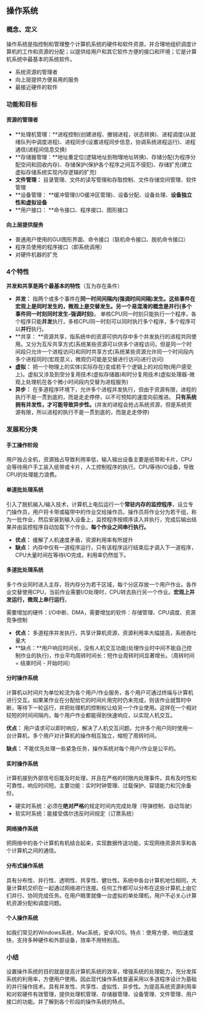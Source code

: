 ## 操作系统

### 概念、定义

操作系统是指控制和管理整个计算机系统的硬件和软件资源，并合理地组织调度计算机的工作和资源的分配；以提供给用户和其它软件方便的接口和环境；它是计算机系统中最基本的系统软件。

- 系统资源的管理者
- 向上层提供方便易用的服务
- 最接近硬件的软件

### 功能和目标

#### 资源的管理者

- **处理机管理：**进程控制(创建进程、撤销进程，状态转换)、进程调度(从就绪队列中调度进程)、进程同步(设置进程同步信息，协调系统进程运行)、进程通信(进程间信息交换)
- **存储器管理：**地址重定位(逻辑地址到物理地址转换)、存储分配(为程序分配空间和回收内存)、存储保护(保护各个程序之间互不侵犯)、存储扩充(建立虚拟存储系统实现内存逻辑的扩充)
- **文件管理：** 目录管理、文件的读写管理和存取控制、文件存储空间管理、软件管理
- **设备管理： **缓冲管理(I/O缓冲区管理)、设备分配、设备处理、**设备独立性和虚拟设备**
- **用户接口： **命令接口、程序接口、图形接口

#### 向上层提供服务

- 普通用户使用的GUI图形界面、命令接口（联机命令接口、脱机命令接口）
- 程序员使用的程序接口（即系统调用）
- 对硬件机器的扩充

### 4个特性

**并发和共享是两个最基本的特性**（互为存在条件）

- **并发：** 指两个或多个事件在**同一时间间隔内(强调时间间隔)**发生。这些事件在宏观上是同时发生的，微观上是交替发生。另一个易混淆的概念是**并行(多个事件同一时刻同时发生-强调时刻)**。 单核CPU同一时刻只能执行一个程序，各个程序只能**并发**执行，多核CPU同一时刻可以同时执行多个程序，多个程序可以**并行**执行。
- **共享： **资源共享，指系统中的资源可供内存中多个并发执行的进程共同使用。又分为互斥共享方式(系统某些资源可以供多个进程访问，但是同一个时间段只允许一个进程访问)和同时共享方式(系统某些资源允许同一个时间段内多个进程同时(宏观意义，微观仍可能是交替进行访问)进行访问)
- **虚拟：** 把一个物理上的实体(实际存在)变成若干个逻辑上的对应物(用户感受上)。虚拟又涉及到空分复用技术(虚拟存储器)和时分复用技术(虚拟处理器-微观上处理机在各个微小时间段内交替为进程服务)
- **异步：** 在多道程序环境下，允许多个进程并发执行，但由于资源有限，进程的执行不是一贯到底的，而是走走停停，以不可预知的速度向前推进。 **只有系统拥有并发性，才可能导致异步性。**(并发的进程会抢占系统资源，但是系统资源有限，所以进程的执行不是一贯到底的，而是走走停停)

### 发展和分类

#### 手工操作阶段

用户独占全机，资源独占导致利用率低，输入输出设备主要是纸带和卡片，CPU会等待用户手工装入纸带或卡片，人工控制程序的执行。CPU等待I/O设备，导致CPU的处理能力浪费。

#### 单道批处理系统

引入了脱机输入/输入技术，计算机上电后运行一个**常驻内存的监控程序**，设立专门操作员，用户将卡带或磁带中的作业交给操作员。操作员将作业分为若干组，称为一批作业，然后安装到输入设备上，监控程序按顺序读入并执行，完成后输出结果并由监控程序自动加载下个作业。**每个作业之间串行执行。**

- **优点：** 缓解了人机速度矛盾，资源利用率有所提升
- **缺点：** 内存中仅有一道程序运行，只有该程序运行结束后才调入下一道程序，CPU大量时间在等待I/O完成，利用率仍然低下。

#### 多道批处理系统

多个作业同时进入主存，将内存分为若干区域，每个分区存放一个用户作业。各作业交替使用CPU，当前作业需要I/O处理时，CPU转去执行另一个作业。**宏观上并发运行，微观上串行运行**。

需要增加的硬件：I/O中断、DMA，需要增加的软件：存储管理、CPU调度、资源竞争控制

- **优点：** 多道程序并发执行，共享计算机资源，资源利用率大幅提高，系统吞吐量大
- **缺点：**用户响应时间长，没有人机交互功能(处理作业时中间不能自己控制作业的执行)，作业平均周转时间长：短作业周转时间显著增长。（周转时间 = 结束时间 - 开始时间）

#### 分时操作系统

计算机以时间片为单位轮流为各个用户/作业服务，各个用户可通过终端与计算机进行交互。如果某作业在分配给它的时间片用完时仍未完成，则该作业就暂时中断，等待下一轮运行，并把处理机的控制权让给另一个作业使用。这样在一个相对较短的时间间隔内，每个用户作业都能得到快速响应，以实现人机交互。

**优点：** 用户请求可以即时响应，解决了人机交互问题。允许多个用户同时使用一台计算机，多个用户对计算机的操作相互独立，缩短了周转时间。

**缺点：** 不能优先处理一些紧急任务，操作系统对每个用户/作业是公平的。

#### 实时操作系统

计算机接到外部信号后能及时处理，并且在严格的时限内处理事件。具有及时性和可靠性，响应时间短。主要功能：实时时钟管理、过载保护、容错能力和冗余备份。

- 硬实时系统：必须在**绝对严格**的规定时间内完成处理（导弹控制、自动驾驶）
- 软实时系统：能接受偶尔违反时间规定（订票系统）

#### 网络操作系统

把网络中的各个计算机有机结合起来，实现数据传送功能，实现网络资源共享和各个计算机之间的通信。

#### 分布式操作系统

具有分布性、并行性、透明性、共享性、健壮性。系统中各台计算机地位相同，大量计算机交织在一起通过网络进行连接。任何工作都可以分布在这些计算机上由它们并行、协同完成任务。在用户眼里就像一台虚拟的单处理机，用户不必关心计算机资源分配和调度问题。

#### 个人操作系统

如我们常见的Windows系统，Mac系统，安卓/IOS。特点：使用方便、响应速度快，支持多种硬件和外部设备，效率不用特别高。

### 小结

设置操作系统的目的就是提高计算机系统的效率，增强系统的处理能力，充分发挥系统的利用率，方便用户使用。因此现代操作系统普遍采用以多道程序设计为基础的并行操作技术。具有并发性、共享性、虚拟性、异步性。为提高系统资源利用率和对软硬件有效管理，提供处理机管理、存储器管理、设备管理、文件管理、用户接口的功能。并了解到各个阶段的操作系统的特点。

